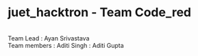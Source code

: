 # juet_hacktron -  Team Code_red

<br>Team Lead : Ayan Srivastava</br>
Team members : Aditi Singh
             : Aditi Gupta   